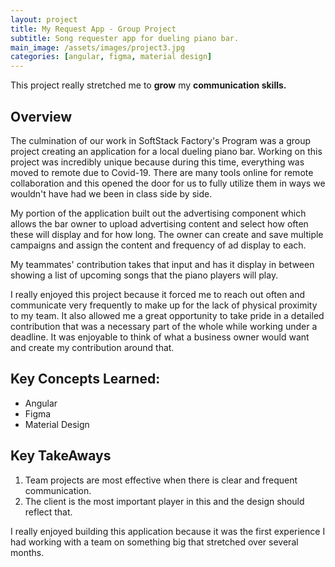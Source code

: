 ```yaml
---
layout: project
title: My Request App - Group Project
subtitle: Song requester app for dueling piano bar.
main_image: /assets/images/project3.jpg
categories: [angular, figma, material design]
---
```

This project really stretched me to **grow** my **communication skills.**
 
## Overview 

The culmination of our work in SoftStack Factory's Program was a group project creating an application for a local dueling piano bar. Working on this project was incredibly unique because during this time, everything was moved to remote due to Covid-19. There are many tools online for remote collaboration and this opened the door for us to fully utilize them in ways we wouldn't have had we been in class side by side. 

My portion of the application built out the advertising component which allows the bar owner to upload advertising content and select how often these will display and for how long. The owner can create and save multiple campaigns and assign the content and frequency of ad display to each.

My teammates' contribution takes that input and has it display in between showing a list of upcoming songs that the piano players will play. 

I really enjoyed this project because it forced me to reach out often and communicate very frequently to make up for the lack of physical proximity to my team. It also allowed me a great opportunity to take pride in a detailed contribution that was a necessary part of the whole while working under a deadline. It was enjoyable to think of what a business owner would want and create my contribution around that. 


## Key Concepts Learned:
* Angular
* Figma
* Material Design

## Key TakeAways
1. Team projects are most effective when there is clear and frequent communication.
2. The client is the most important player in this and the design should reflect that.


I really enjoyed building this application because it was the first experience I had working with a team on something big that stretched over several months. 